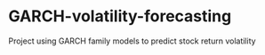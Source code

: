 # GARCH-volatility-forecasting
Project using GARCH family models to predict stock return volatility
